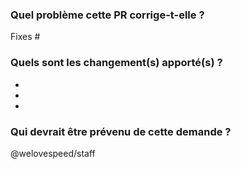 
### Quel problème cette PR corrige-t-elle ?

Fixes #

### Quels sont les changement(s) apporté(s) ?

-
-
-

### Qui devrait être prévenu de cette demande ?

@welovespeed/staff
